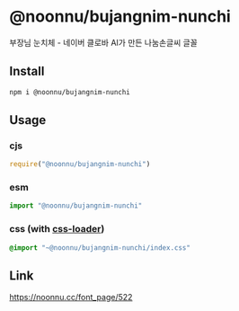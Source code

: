# @noonnu/bujangnim-nunchi
부장님 눈치체 - 네이버 클로바 AI가 만든 나눔손글씨 글꼴

## Install
```sh
npm i @noonnu/bujangnim-nunchi
```
## Usage
### cjs
```js
require("@noonnu/bujangnim-nunchi")
```
### esm
```js
import "@noonnu/bujangnim-nunchi"
```
### css (with [css-loader](https://github.com/webpack-contrib/css-loader))
```css
@import "~@noonnu/bujangnim-nunchi/index.css"
```

## Link
https://noonnu.cc/font_page/522